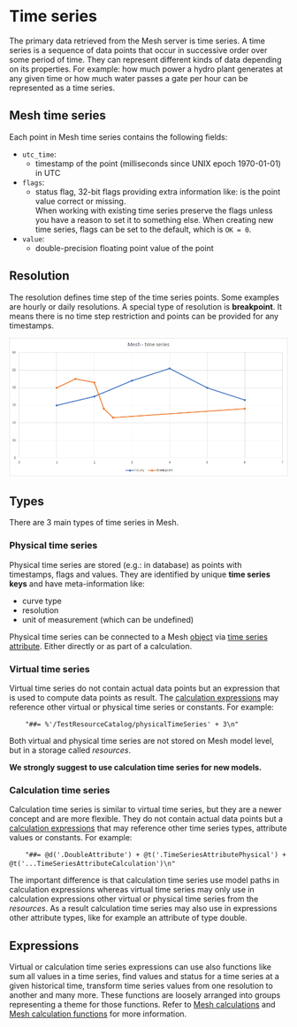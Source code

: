 # Time series

The primary data retrieved from the Mesh server is time series. A time series
is a sequence of data points that occur in successive order over some period of
time. They can represent different kinds of data depending on its properties.
For example: how much power a hydro plant generates at any given time or how
much water passes a gate per hour can be represented as a time series.

## Mesh time series

Each point in Mesh time series contains the following fields:

* `utc_time`:
    - timestamp of the point (milliseconds since UNIX epoch 1970-01-01) in UTC
* `flags`:
    - status flag, 32-bit flags providing extra information like: is the point
      value correct or missing.  
      When working with existing time series preserve the flags unless you have
      a reason to set it to something else. When creating new time series, flags
      can be set to the default, which is `OK = 0`.
* `value`:
    - double-precision floating point value of the point

## Resolution

The resolution defines time step of the time series points. Some examples are
hourly or daily resolutions. A special type of resolution is **breakpoint**. It
means there is no time step restriction and points can be provided for any
timestamps.

![Mesh time series resolution example](./assets/images/time-series-resolution.png)

## Types

There are 3 main types of time series in Mesh.

### Physical time series

Physical time series are stored (e.g.: in database) as points with timestamps,
flags and values. They are identified by unique **time series keys** and have
meta-information like:

* curve type
* resolution
* unit of measurement (which can be undefined)

Physical time series can be connected to a Mesh [object](./modelling/general.md#object)
via [time series attribute](./modelling/general.md#attribute). Either directly
or as part of a calculation.

### Virtual time series

Virtual time series do not contain actual data points but an expression that is
used to compute data points as result. The [calculation expressions](../calculations/calculations.md)
may reference other virtual or physical time series or constants. For example:
```
    "##= %'/TestResourceCatalog/physicalTimeSeries' + 3\n"
```

Both virtual and physical time series are not stored on Mesh model level, but
in a storage called *resources*.

**We strongly suggest to use calculation time series for new models.**

### Calculation time series

Calculation time series is similar to virtual time series, but they are
a newer concept and are more flexible. They do not contain actual data points
but a [calculation expressions](../calculations/calculations.md) that may
reference other time series types, attribute values or constants. For example:
```
    "##= @d('.DoubleAttribute') + @t('.TimeSeriesAttributePhysical') + @t('...TimeSeriesAttributeCalculation')\n"
```

The important difference is that calculation time series use model paths in
calculation expressions whereas virtual time series may only use in
calculation expressions other virtual or physical time series from the
*resources*. As a result calculation time series may also use in
expressions other attribute types, like for example an attribute of type
double.

## Expressions

Virtual or calculation time series expressions can use also functions like sum
all values in a time series, find values and status for a time series at
a given historical time, transform time series values from one resolution to
another and many more. These functions are loosely arranged into groups
representing a theme for those functions. Refer to
[Mesh calculations](../calculations/calculations.md) and
[Mesh calculation functions](../calculations/functions/introduction.md) for more information.
